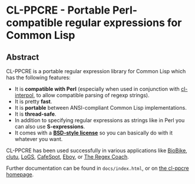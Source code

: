 # CL-PPCRE - Portable Perl-compatible regular expressions for Common Lisp

## Abstract

CL-PPCRE is a portable regular expression library for Common Lisp
which has the following features:

* It is **compatible with Perl** (especially when used in conjunction
  with [cl-interpol](http://weitz.de/cl-interpol/), to allow
  compatible parsing of regexp strings).
* It is pretty **fast**.
* It is **portable** between ANSI-compliant Common Lisp
  implementations.
* It is **thread-safe**.
* In addition to specifying regular expressions as strings like in
  Perl you can also use **S-expressions**.
* It comes with a
  **[BSD-style license](http://www.opensource.org/licenses/bsd-license.php)**
  so you can basically do with it whatever you want.

CL-PPCRE has been used successfully in various applications like
[BioBike](http://nostoc.stanford.edu/Docs/),
[clutu](http://clutu.com/),
[LoGS](http://www.hpc.unm.edu/~download/LoGS/),
[CafeSpot](http://cafespot.net/),
[Eboy](http://www.eboy.com/), or
[The Regex Coach](http://weitz.de/regex-coach/).

Further documentation can be found in `docs/index.html`, or on
[the cl-ppcre homepage](https://edicl.github.io/cl-ppcre/).
